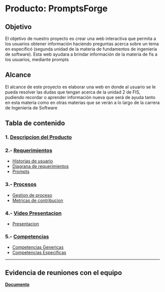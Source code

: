 # **Producto: PromptsForge** 

## **Objetivo**

 El objetivo de nuestro proyecto es crear una web interactiva que permita a los usuarios obtener información haciendo preguntas acerca sobre un tema en especificó (segunda unidad de la materia de fundamentos de ingeniería de software). Esta web ayudara a brindar información de la materia de fis a los usuarios, mediante prompts

## **Alcance**

El alcance de este proyecto es elaborar una web en donde al usuario se le pueda resolver las dudas que tengan acerca de la unidad 2 de FIS, pudiendo recordar o aprender información nueva que será de ayuda tanto en esta materia como en otras materias que se verán a lo largo de la carrera de Ingeniería de Software 

## **Tabla de contenido** 

### 1. **[Descripcion del Producto](https://github.com/GabrielBolmar/FIS-Bot-Project/blob/main/Producto/Descripcion%20del%20producto.pdf)**

### 2.- **[ Requerimientos ](https://github.com/GabrielBolmar/FIS-Bot-Project/blob/main/2da%20entrega/Requerimientos/REQUERIMIENTOS%20FUNCIONALES.pdf)**
- [Historias de usuario](https://github.com/GabrielBolmar/FIS-Bot-Project/blob/main/Historias%20de%20usuario/Historias_de_usuario.md)
-  [Diagrana de requerimientos](https://raw.githubusercontent.com/GabrielBolmar/FIS-Bot-Project/refs/heads/Carlos-keb/Diagrama/Diagrama.webp)
-  [Prompts](https://github.com/GabrielBolmar/FIS-Bot-Project/blob/main/2da%20entrega/Requerimientos/Prompts.pdf)



### 3.-  **[Procesos](https://github.com/GabrielBolmar/FIS-Bot-Project/tree/main/Proceso)**
-  [Gestion de proceso](https://github.com/GabrielBolmar/FIS-Bot-Project/blob/main/Proceso/Gestion_de_proceso.md)
-  [Metricas de contribucion](https://github.com/GabrielBolmar/FIS-Bot-Project/blob/main/Proceso/M%C3%A9tricas%20de%20contribuci%C3%B3n.png)

### 4.- **[Video Presentacion](https://youtu.be/k8XanYPFvrI?feature=shared)**
- [Presentacion](https://github.com/GabrielBolmar/FIS-Bot-Project/blob/main/2da%20entrega/Requerimientos/Presentaci%C3%B3n%20(2).pdf)

### 5.- **[Competencias](https://github.com/GabrielBolmar/FIS-Bot-Project/tree/main/Competencias)**
- [Competencias Genericas](https://github.com/GabrielBolmar/FIS-Bot-Project/blob/main/Competencias/Competencias_genericas.md)
- [Competencias Especificas](https://github.com/GabrielBolmar/FIS-Bot-Project/blob/main/Competencias/Competencias_especificas.md)

---

## Evidencia de reuniones con el equipo 
**[Documento](https://github.com/GabrielBolmar/FIS-Bot-Project/blob/Carlos-keb/Reuniones/Evidencia_Reuniones.pdf)**  
